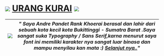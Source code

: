# ![](http://2.bp.blogspot.com/-pKKWgkDK15w/T6U3HgM0ZwI/AAAAAAAAAFs/9D_dUo6IQLM/s25/logos.png) [URANG KURAI](http://urang-kurai.blogspot.com/) ![](http://2.bp.blogspot.com/-pKKWgkDK15w/T6U3HgM0ZwI/AAAAAAAAAFs/9D_dUo6IQLM/s25/logos.png)

| ![](http://2.bp.blogspot.com/-ujWnIX6GWCw/UboqCavw4lI/AAAAAAAAGZE/J6boW6tI1mM/s100-c/photo.png)                | *" Saya Andre Pandet Rank Khoerai berasal dan lahir dari sebuah kota kecil kota Bukittinggi - Sumatra Barat .Saya sangat suka Typography / Sans Serif,karna menurut saya font ini memiliki karakter nya sangat luar binasa dan mampu menyilau kan mata :) [Selanjut nya..](http://urang-kurai.blogspot.com/p/about.html)"*  |
|-----------------------------------|-----------------------------------------





